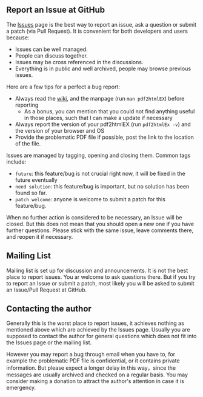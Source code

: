 ## Report an Issue at GitHub

The [Issues](https://github.com/coolwanglu/pdf2htmlEX/issues) page is the best way to report an issue, ask a question or submit a patch (via Pull Request). It is convenient for both developers and users because:
 
- Issues can be well managed.
- People can discuss together.
- Issues may be cross referenced in the discussions.
- Everything is in public and well archived, people may browse previous issues.

Here are a few tips for a perfect a bug report:

- Always read the [wiki](https://github.com/coolwanglu/pdf2htmlEX/wiki), and the manpage (run `man pdf2htmlEX`) before reporting
  - As a bonus, you can mention that you could not find anything useful in those places, such that I can make a update if necessary
- Always report the version of your pdf2htmlEX (run `pdf2htmlEx -v`) and the version of your browser and OS
- Provide the problematic PDF file if possible, post the link to the location of the file.

Issues are managed by tagging, opening and closing them. Common tags include:
 - `future`: this feature/bug is not crucial right now, it will be fixed in the future eventually
 - `need solution`: this feature/bug is important, but no solution has been found so far.
 - `patch welcome`: anyone is welcome to submit a patch for this feature/bug.

When no further action is considered to be necessary, an Issue will be closed. But this does not mean that you should open a new one if you have further questions. Please stick with the same issue, leave comments there, and reopen it if necessary.

## Mailing List

Mailing list is set up for discussion and announcements. It is not the best place to report issues. You ar welcome to ask questions there. But if you try to report an Issue or submit a patch, most likely you will be asked to submit an Issue/Pull Request at GitHub.

## Contacting the author

Generally this is the worst place to report issues, it achieves nothing as mentioned above which are achieved by the Issues page. Usually you are supposed to contact the author for general questions which does not fit into the Issues page or the mailing list.

However you may report a bug through email when you have to, for example the problematic PDF file is confidential, or it contains private information. But please expect a longer delay in this way，since the messages are usually archived and checked on a regular basis. You may consider making a donation to attract the author's attention in case it is emergency.